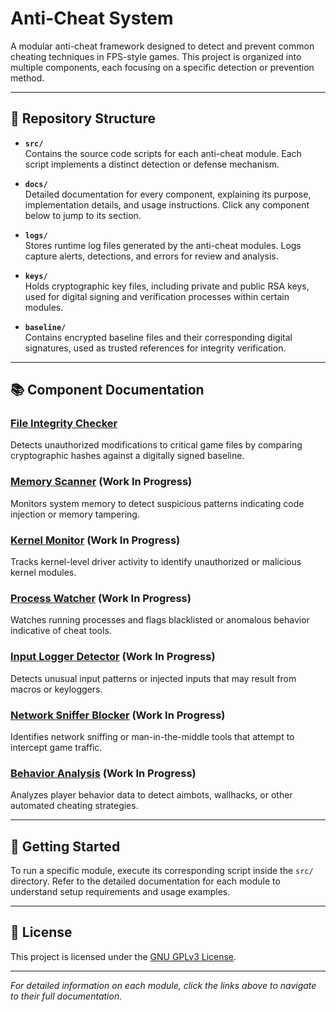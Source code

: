 # Anti-Cheat System

A modular anti-cheat framework designed to detect and prevent common cheating techniques in FPS-style games. This project is organized into multiple components, each focusing on a specific detection or prevention method.

---

## 📁 Repository Structure

- **`src/`**  
  Contains the source code scripts for each anti-cheat module. Each script implements a distinct detection or defense mechanism.

- **`docs/`**  
  Detailed documentation for every component, explaining its purpose, implementation details, and usage instructions. Click any component below to jump to its section.

- **`logs/`**  
  Stores runtime log files generated by the anti-cheat modules. Logs capture alerts, detections, and errors for review and analysis.

- **`keys/`**  
  Holds cryptographic key files, including private and public RSA keys, used for digital signing and verification processes within certain modules.

- **`baseline/`**  
  Contains encrypted baseline files and their corresponding digital signatures, used as trusted references for integrity verification.

---

## 📚 Component Documentation

### [File Integrity Checker](docs/file_integrity.md)  
Detects unauthorized modifications to critical game files by comparing cryptographic hashes against a digitally signed baseline.

### [Memory Scanner](docs/memory_scanner.md) (Work In Progress) 
Monitors system memory to detect suspicious patterns indicating code injection or memory tampering.

### [Kernel Monitor](docs/kernel_monitor.md) (Work In Progress) 
Tracks kernel-level driver activity to identify unauthorized or malicious kernel modules.

### [Process Watcher](docs/process_watcher.md) (Work In Progress) 
Watches running processes and flags blacklisted or anomalous behavior indicative of cheat tools.

### [Input Logger Detector](docs/input_logger_detector.md) (Work In Progress)  
Detects unusual input patterns or injected inputs that may result from macros or keyloggers.

### [Network Sniffer Blocker](docs/network_sniffer_blocker.md) (Work In Progress)  
Identifies network sniffing or man-in-the-middle tools that attempt to intercept game traffic.

### [Behavior Analysis](docs/behavior_analysis.md) (Work In Progress)  
Analyzes player behavior data to detect aimbots, wallhacks, or other automated cheating strategies.

---

## 🚀 Getting Started

To run a specific module, execute its corresponding script inside the `src/` directory. Refer to the detailed documentation for each module to understand setup requirements and usage examples.

---

## 🔐 License

This project is licensed under the [GNU GPLv3 License](LICENSE).

---

*For detailed information on each module, click the links above to navigate to their full documentation.*
